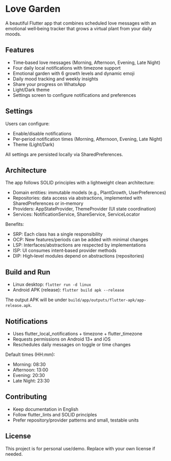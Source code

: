 # Love Garden

A beautiful Flutter app that combines scheduled love messages with an emotional well‑being tracker that grows a virtual plant from your daily moods.

## Features

- Time‑based love messages (Morning, Afternoon, Evening, Late Night)
- Four daily local notifications with timezone support
- Emotional garden with 6 growth levels and dynamic emoji
- Daily mood tracking and weekly insights
- Share your progress on WhatsApp
- Light/Dark theme
- Settings screen to configure notifications and preferences

## Settings

Users can configure:
- Enable/disable notifications
- Per‑period notification times (Morning, Afternoon, Evening, Late Night)
- Theme (Light/Dark)

All settings are persisted locally via SharedPreferences.

## Architecture

The app follows SOLID principles with a lightweight clean architecture:
- Domain entities: immutable models (e.g., PlantGrowth, UserPreferences)
- Repositories: data access via abstractions, implemented with SharedPreferences or in‑memory
- Providers: AppStateProvider, ThemeProvider (UI state coordination)
- Services: NotificationService, ShareService, ServiceLocator

Benefits:
- SRP: Each class has a single responsibility
- OCP: New features/periods can be added with minimal changes
- LSP: Interfaces/abstractions are respected by implementations
- ISP: UI consumes intent‑based provider methods
- DIP: High‑level modules depend on abstractions (repositories)

## Build and Run

- Linux desktop: `flutter run -d linux`
- Android APK (release): `flutter build apk --release`

The output APK will be under `build/app/outputs/flutter-apk/app-release.apk`.

## Notifications

- Uses flutter_local_notifications + timezone + flutter_timezone
- Requests permissions on Android 13+ and iOS
- Reschedules daily messages on toggle or time changes

Default times (HH:mm):
- Morning: 08:30
- Afternoon: 13:00
- Evening: 20:30
- Late Night: 23:30

## Contributing

- Keep documentation in English
- Follow flutter_lints and SOLID principles
- Prefer repository/provider patterns and small, testable units

## License

This project is for personal use/demo. Replace with your own license if needed.
